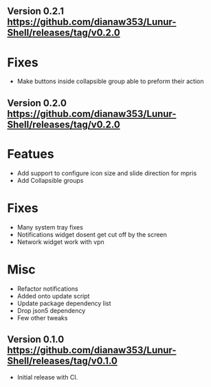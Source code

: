 Version 0.2.1
https://github.com/dianaw353/Lunur-Shell/releases/tag/v0.2.0
-----------------------------------------------------------------------

# Fixes
- Make buttons inside collapsible group able to preform their action

Version 0.2.0
https://github.com/dianaw353/Lunur-Shell/releases/tag/v0.2.0
-----------------------------------------------------------------------

# Featues
- Add support to configure icon size and slide direction for mpris
- Add Collapsible groups

# Fixes
- Many system tray fixes
- Notifications widget dosent get cut off by the screen
- Network widget work with vpn 

# Misc
- Refactor notifications
- Added onto update script
- Update package dependency list
- Drop json5 dependency
- Few other tweaks
 
Version 0.1.0
https://github.com/dianaw353/Lunur-Shell/releases/tag/v0.1.0
-----------------------------------------------------------------------
- Initial release with CI.
